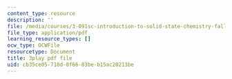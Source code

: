 ```yaml
---
content_type: resource
description: ''
file: /media/courses/3-091sc-introduction-to-solid-state-chemistry-fall-2010/cb35ce05718d0f6683beb15ac20213be_wyoFOdR64U8.pdf
file_type: application/pdf
learning_resource_types: []
ocw_type: OCWFile
resourcetype: Document
title: 3play pdf file
uid: cb35ce05-718d-0f66-83be-b15ac20213be
---
```

